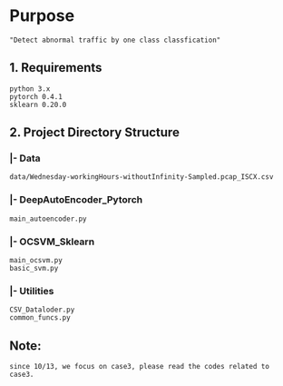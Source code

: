 # Purpose
    "Detect abnormal traffic by one class classfication"  

## 1. Requirements
    python 3.x
    pytorch 0.4.1
    sklearn 0.20.0


## 2. Project Directory Structure
### |- Data
    data/Wednesday-workingHours-withoutInfinity-Sampled.pcap_ISCX.csv

### |- DeepAutoEncoder_Pytorch
    main_autoencoder.py

### |- OCSVM_Sklearn
    main_ocsvm.py
    basic_svm.py

### |- Utilities
    CSV_Dataloder.py
    common_funcs.py

## Note:
    since 10/13, we focus on case3, please read the codes related to case3.